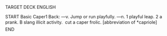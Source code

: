 TARGET DECK
ENGLISH

START
Basic
Caper1
Back: —v. Jump or run playfully. —n. 1 playful leap. 2 a prank. B slang illicit activity.  cut a caper frolic. [abbreviation of *capriole]
END
